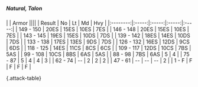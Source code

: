 ##### Natural, Talon

|      |   Armor   ||||
|   Result   |   No   |   Lt   |   Md   |   Hvy   |
|:--------:|:-----:|:-----:|:-----:|:-----:|
| 149 - 150 | 20ES | 15ES | 10ES | 7ES |
| 146 - 148 | 20ES | 15ES | 10ES | 7ES |
| 143 - 145 | 19ES | 15ES | 10DS | 7DS |
| 139 - 142 | 18ES | 14ES | 10DS | 7DS |
| 133 - 138 | 17ES | 13ES | 9DS | 7DS |
| 126 - 132 | 16ES | 12DS | 9CS | 6DS |
| 118 - 125 | 14ES | 11CS | 8CS | 6CS |
| 109 - 117 | 12DS | 10CS | 7BS | 5AS |
| 99 - 108 | 10CS | 8BS | 6AS | 5AS |
| 88 - 98 | 7BS | 6AS | 5 | 4 |
| 75 - 87 | 5 | 4 | 4 | 3 |
| 62 - 74 | --  | 2 | 2 | 2 |
| 47 - 61 | --  | --  | --  | 2 |
| 1 - F | F | F | F | F |

{.attack-table}
